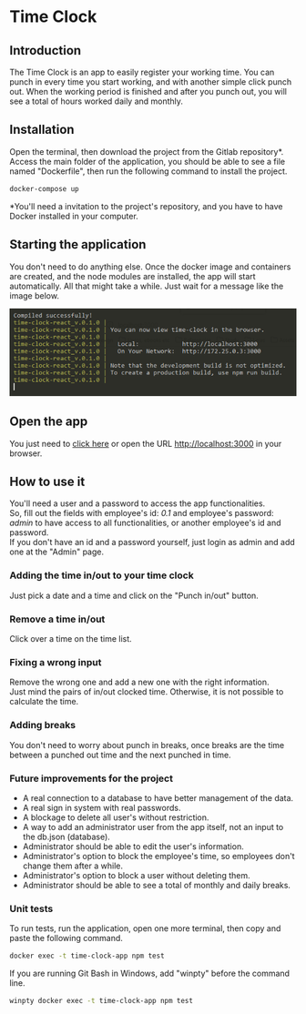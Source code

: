 # Time Clock

## Introduction

The Time Clock is an app to easily register your working time. You can punch in every time you start working, and with another simple click punch out. When the working period is finished and after you punch out, you will see a total of hours worked daily and monthly.


## Installation

Open the terminal, then download the project from the Gitlab repository*. Access the main folder of the application, you should be able to see a file named "Dockerfile", then run the following command to install the project.


```bash
docker-compose up
```

*You'll need a invitation to the project's repository, and you have to have Docker installed in your computer.


## Starting the application

You don't need to do anything else. Once the docker image and containers are created, and the node modules are installed, the app will start automatically. All that might take a while. Just wait for a message like the image below.


![Compiled successfully](./public/assets/compiled-successfully.png)


## Open the app

You just need to [click  here](http://localhost:3000) or open the URL <http://localhost:3000> in your browser.


## How to use it

You'll need a user and a password to access the app functionalities.<br/>
So, fill out the fields with employee's id: *0.1* and employee's password: *admin* to have access to all functionalities, or another employee's id and password.<br/>
If you don't have an id and a password yourself, just login as admin and add one at the "Admin" page.<br/>

### Adding the time in/out to your time clock

Just pick a date and a time and click on the "Punch in/out" button.<br/>

### Remove a time in/out

Click over a time on the time list.

### Fixing a wrong input

Remove the wrong one and add a new one with the right information.<br/>
Just mind the pairs of in/out clocked time. Otherwise, it is not possible to calculate the time.<br/>

### Adding breaks

You don't need to worry about punch in breaks, once breaks are the time between a punched out time and the next punched in time.<br/>

### Future improvements for the project 

- A real connection to a database to have better management of the data.
- A real sign in system with real passwords.
- A blockage to delete all user's without restriction.
- A way to add an administrator user from the app itself, not an input to the db.json (database).
- Administrator should be able to edit the user's information.
- Administrator's option to block the employee's time, so employees don't change them after a while. 
- Administrator's option to block a user without deleting them. 
- Administrator should be able to see a total of monthly and daily breaks.

### Unit tests

To run tests, run the application, open one more terminal, then copy and paste the following command.

```bash
docker exec -t time-clock-app npm test
```

If you are running Git Bash in Windows, add &quot;winpty&quot; before the command line.

```bash
winpty docker exec -t time-clock-app npm test
```
